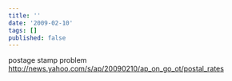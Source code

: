 ```yaml
---
title: ''
date: '2009-02-10'
tags: []
published: false
---
```


postage stamp problem<br />http://news.yahoo.com/s/ap/20090210/ap_on_go_ot/postal_rates<br />
